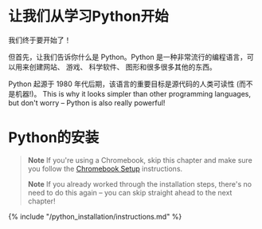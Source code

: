 # 让我们从学习Python开始

我们终于要开始了！

但首先，让我们告诉你什么是 Python。Python 是一种非常流行的编程语言，可以用来创建网站、 游戏、 科学软件、 图形和很多很多其他的东西。

Python 起源于 1980 年代后期，该语言的重要目标是源代码的人类可读性 (而不是机器!)。 This is why it looks simpler than other programming languages, but don't worry – Python is also really powerful!

# Python的安装

> **Note** If you're using a Chromebook, skip this chapter and make sure you follow the [Chromebook Setup](../chromebook_setup/README.md) instructions.
> 
> **Note** If you already worked through the installation steps, there's no need to do this again – you can skip straight ahead to the next chapter!

{% include "/python_installation/instructions.md" %}